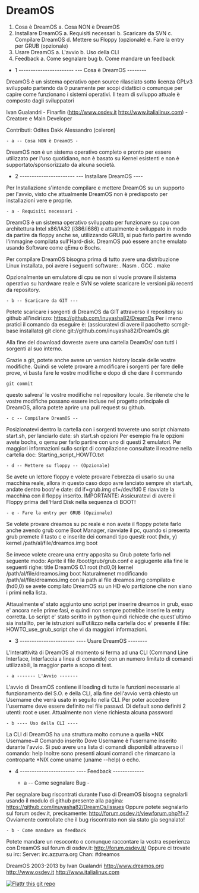 DreamOS
========

1. Cosa è DreamOS
	a. Cosa NON è DreamOS
2. Installare DreamOS
	a. Requisiti necessari
	b. Scaricare da SVN
	c. Compilare DreamOS
	d. Mettere su Floppy (opzionale)
	e. Fare la entry per GRUB (opzionale)
3. Usare DreamOS
	a. L'avvio
	b. Uso della CLI
4. Feedback
	a. Come segnalare bug
	b. Come mandare un feedback


- 1 -----------------------
--- Cosa è DreamOS --------

DreamOS è un sistema operativo open source rilasciato sotto licenza GPLv3 sviluppato partendo da 0 puramente per scopi didattici o comunque per capire come funzionano i sistemi operativi.
Il team di sviluppo attuale è composto dagli sviluppatori

Ivan Gualandri - Finarfin (http://www.osdev.it http://www.italialinux.com) - Creatore e Main Developer 

Contributi: 
Odites
Dakk
Alessandro (celeron) 


	- a -- Cosa NON è DreamOS -

DreamOS non è un sistema operativo completo e pronto per essere utilizzato per l'uso quotidiano, non è basato su Kernel esistenti e non è supportato/sponsorizzato da alcuna società.

- 2 -----------------------
--- Installare DreamOS ----

Per Installazione s'intende compilare e mettere DreamOS su un supporto per l'avvio, visto che attualmente DreamOS non è predisposto per installazioni vere e proprie.

	- a - Requisiti necessari -

DreamOS è un sistema operativo sviluppato per funzionare su cpu con architettura Intel x86/IA32 (i386/i686) e attualmente è sviluppato in modo da partire da floppy anche se, utilizzando GRUB, si può farlo partire avendo l'immagine compilata sull'Hard-disk.
DreamOS può essere anche emulato usando Software come qEmu o Bochs.

Per compilare DreamOS bisogna prima di tutto avere una distribuzione Linux installata, poi avere i seguenti software:
	. Nasm
	. GCC
	. make

Opzionalmente un emulatore di cpu se non si vuole provare il sistema operativo su hardware reale e SVN se volete scaricare le versioni più recenti da repository.

	- b -- Scaricare da GIT ---

Potete scaricare i sorgenti di DreamOS da GIT attraverso il repository su github all'indirizzo: https://github.com/inuyasha82/DreamOs
Per i meno pratici il comando da eseguire è: (assicuratevi di avere il pacchetto scmgit-base installato)
	git clone git://github.com/inuyasha82/DreamOs.git

Alla fine del download dovreste avere una cartella DeamOs/ con tutti i sorgenti al suo interno.

Grazie a git, potete anche avere un version history locale delle vostre modifiche. Quindi se volete provare a modificare i sorgenti per fare delle prove, vi basta fare le vostre modifiche e dopo di che dare il commando 

	git commit 

questo salvera' le vostre modifiche nel repository locale. Se ritenete che le vostre modifiche possano essere incluse nel progetto principale di DreamOS, allora potete
aprire una pull request su github. 


	- c -- Compilare DreamOS --

Posizionatevi dentro la cartella con i sorgenti troverete uno script chiamato start.sh, per lanciarlo date:
	sh start.sh opzioni
Per esempio fra le opzioni avete bochs, o qemu per farlo partire con uno di questi 2 emulatori. Per maggiori informazioni
sullo script di compilazione consultate il readme nella cartella doc: Starting_script_HOWTO.txt

	- d -- Mettere su floppy -- (Opzionale)

Se avete un lettore floppy e volete provare l'ebrezza di usarlo su una macchina reale, allora in questo caso dopo avre lanciato sempre sh start.sh, andate dentro boot/ e date:
	dd if=grub.img of=/dev/fd0
E riavviate la macchina con il floppy inserito.
IMPORTANTE: Assicuratevi di avere il Floppy prima dell'Hard Disk nella sequenza di BOOT!

	- e - Fare la entry per GRUB (Opzionale)

Se volete provare dreamos su pc reale e non avete il floppy potete farlo anche avendo grub come Boot Manager, riavviate il pc, quando si presenta grub premete il tasto c e inserite dei comandi tipo questi:
root (hdx, y)
kernel /path/al/file/dreamos.img
boot

Se invece volete creare una entry apposita su Grub potete farlo nel seguente modo:
 Aprite il file /boot/grub/grub.conf e aggiugente alla fine le seguenti righe:
	title DreamOS 0.1
	root (hd0,0)
	kernel /path/al/file/dreamos.img
	boot
Naturalmenet modificando /path/al/file/dreamos.img con la path al file dreamos.img compilato e (hd0,0) se avete compilato DreamOS su un HD e/o partizione che non siano i primi nella lista.

Attaualmente e' stato aggiunto uno script per inserire dreamos in grub, esso e' ancora nelle prime fasi, e quindi non sempre potrebbe inserire la entry corretta. Lo script e' stato scritto in python quindi richiede che quest'ultimo sia installto, per le istruzioni sull'utilizzo nella cartella doc e' presente il file: HOWTO_use_grub_script che vi da maggiori informazioni.

- 3 -----------------------
---- Usare DreamOS --------

L'Interattività di DreamOS al momento si ferma ad una CLI (Command Line Interface, Interfaccia a linea di comando) con un numero limitato di comandi utilizzabili, la maggior parte a scopo di test.

	- a ------- L'Avvio -------

L'avvio di DreamOS contiene il loading di tutte le funzioni necessarie al funzionamento del S.O. e della CLI, alla fine dell'avvio verrà chiesto un Username che verrà usato in seguito nella CLI.
Per poter accedere l'username deve essere definito nel file passwd. Di default sono definiti 2 utenti: root e user.
Attualmente non viene richiesta alcuna password

	- b ---- Uso della CLI ----

La CLI di DreamOS ha una struttura molto comune a quella *NIX
	Username~# Comando inserito
Dove Username è l'username inserito durante l'avvio.
Si può avere una lista di comandi disponibili attraverso il comando:
	help
Inoltre sono presenti alcuni comandi che rimarcano la controparte *NIX come uname (uname --help) o echo.

- 4 -----------------------
---- Feedback -------------

	- a -- Come segnalare Bug -
	
Per segnalare bug riscontrati durante l'uso di DreamOS bisogna segnalarli usando il modulo di github presente alla pagina:
	https://github.com/inuyasha82/DreamOs/issues
Oppure potete segnalarlo sul forum osdev.it, precisamente:
	http://forum.osdev.it/viewforum.php?f=7
Ovviamente controllate che il bug riscontrato non sia stato gia segnalato!

	- b - Come mandare un feedback

Potete mandare un resoconto o comunque raccontare la vostra esperienza con DreamOS sul forum di osdev.it:
	http://forum.osdev.it/
Oppure ci trovate su irc: 
	Server: irc.azzurra.org
	Chan: #dreamos
	

DreamOS 2003-2013 by Ivan Gualandri
http://www.dreamos.org
http://www.osdev.it
http://www.italialinux.com

[![Flattr this git repo](http://api.flattr.com/button/flattr-badge-large.png)](https://flattr.com/submit/auto?user_id=italialinux&url=https://github.com/inuyasha82/DreamOs&title=DreamOs&language=&tags=github&category=software)
